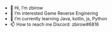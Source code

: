 - 👋 Hi, I’m zbirow
- 👀 I’m interested Game Reverse Enginering
- 🌱 I’m currently learning Java, kotlin, js, Python
- 📫 How to reach me Discord: zbirow#6816

<!---
zbirow/zbirow is a ✨ special ✨ repository because its `README.md` (this file) appears on your GitHub profile.
You can click the Preview link to take a look at your changes.
--->
